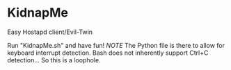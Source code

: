 # KidnapMe
Easy Hostapd client/Evil-Twin

Run "KidnapMe.sh" and have fun!
*NOTE* The Python file is there to allow for keyboard interrupt detection.
Bash does not inherently support Ctrl+C detection... So this is a loophole.
